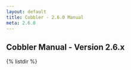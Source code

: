 ```yaml
---
layout: default
title: Cobbler - 2.6.0 Manual
meta: 2.6.0
---
```

## Cobbler Manual - Version 2.6.x

{% listdir %}
